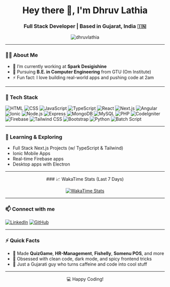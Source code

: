 <!-- README.md for @dhruvlathia -->

<h1 align="center">Hey there 👋, I'm Dhruv Lathia</h1>
<h3 align="center">Full Stack Developer | Based in Gujarat, India 🇮🇳</h3>

<p align="center">
  <img src="https://komarev.com/ghpvc/?username=dhruvlathia&label=Profile%20views&color=0e75b6&style=flat" alt="dhruvlathia" />
</p>

---

### 🧑‍💻 About Me
- 🔭 I’m currently working at **Spark Desigishine**
- 🌱 Pursuing **B.E. in Computer Engineering** from GTU (Om Institute)
- ⚡ Fun fact: I love building real-world apps and pushing code at 2am

---

### 💼 Tech Stack
![HTML](https://img.shields.io/badge/-HTML5-E34F26?style=flat&logo=html5&logoColor=white)
![CSS](https://img.shields.io/badge/-CSS3-1572B6?style=flat&logo=css3)
![JavaScript](https://img.shields.io/badge/-JavaScript-F7DF1E?style=flat&logo=javascript&logoColor=000)
![TypeScript](https://img.shields.io/badge/-TypeScript-3178C6?style=flat&logo=typescript&logoColor=white)
![React](https://img.shields.io/badge/-React-61DAFB?style=flat&logo=react)
![Next.js](https://img.shields.io/badge/-Next.js-000000?style=flat&logo=next.js)
![Angular](https://img.shields.io/badge/-Angular-DD0031?style=flat&logo=angular&logoColor=white)
![Ionic](https://img.shields.io/badge/-Ionic-3880FF?style=flat&logo=ionic&logoColor=white)
![Node.js](https://img.shields.io/badge/-Node.js-339933?style=flat&logo=nodedotjs&logoColor=white)
![Express](https://img.shields.io/badge/-Express.js-000000?style=flat&logo=express)
![MongoDB](https://img.shields.io/badge/-MongoDB-47A248?style=flat&logo=mongodb&logoColor=white)
![MySQL](https://img.shields.io/badge/-MySQL-4479A1?style=flat&logo=mysql&logoColor=white)
![PHP](https://img.shields.io/badge/-PHP-777BB4?style=flat&logo=php&logoColor=white)
![CodeIgniter](https://img.shields.io/badge/-CodeIgniter-EF4223?style=flat&logo=codeigniter&logoColor=white)
![Firebase](https://img.shields.io/badge/-Firebase-FFCA28?style=flat&logo=firebase)
![Tailwind CSS](https://img.shields.io/badge/-Tailwind%20CSS-06B6D4?style=flat&logo=tailwindcss)
![Bootstrap](https://img.shields.io/badge/-Bootstrap-7952B3?style=flat&logo=bootstrap)
![Python](https://img.shields.io/badge/-Python-3776AB?style=flat&logo=python)
![Batch Script](https://img.shields.io/badge/-Batch%20Script-4B4B4B?style=flat)

---

### 🧠 Learning & Exploring
- Full Stack Next.js Projects (w/ TypeScript & Tailwind)
- Ionic Mobile Apps
- Real-time Firebase apps
- Desktop apps with Electron

---

<div align="center">
### 📈 WakaTime Stats (Last 7 Days)

[![WakaTime Stats](https://github-readme-stats.vercel.app/api/wakatime?username=dhruvlathia&layout=compact&hide_border=true)](https://wakatime.com/@dhruvlathia)
</div>

---

### 📫 Connect with me
[![LinkedIn](https://img.shields.io/badge/-LinkedIn-blue?style=flat&logo=linkedin)](https://www.linkedin.com/in/dhruvlathia)
[![GitHub](https://img.shields.io/badge/-GitHub-181717?style=flat&logo=github)](https://github.com/dhruvlathia)

---

### ⚡ Quick Facts
- 🧾 Made **QuizGame**, **HR-Management**, **Fishelly**, **Somenu POS**, and more
- 👀 Obsessed with clean code, dark mode, and spicy frontend tricks
- 🧢 Just a Gujarati guy who turns caffeine and code into cool stuff

---

<p align="center">💻 Happy Coding!</p>
